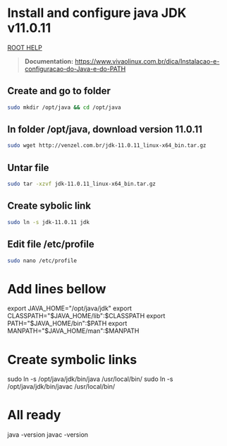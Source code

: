# Install and configure java JDK v11.0.11

[ROOT HELP](../HELP.md)

> **Documentation:** https://www.vivaolinux.com.br/dica/Instalacao-e-configuracao-do-Java-e-do-PATH

## Create and go to folder

```bash
sudo mkdir /opt/java && cd /opt/java
```

## In folder /opt/java, download version 11.0.11

```bash
sudo wget http://venzel.com.br/jdk-11.0.11_linux-x64_bin.tar.gz
```

## Untar file

```bash
sudo tar -xzvf jdk-11.0.11_linux-x64_bin.tar.gz
```

## Create sybolic link

```bash
sudo ln -s jdk-11.0.11 jdk
```

## Edit file /etc/profile

```bash
sudo nano /etc/profile
```

# Add lines bellow

export JAVA_HOME="/opt/java/jdk"
export CLASSPATH="$JAVA_HOME/lib":$CLASSPATH
export PATH="$JAVA_HOME/bin":$PATH
export MANPATH="$JAVA_HOME/man":$MANPATH

# Create symbolic links

sudo ln -s /opt/java/jdk/bin/java /usr/local/bin/
sudo ln -s /opt/java/jdk/bin/javac /usr/local/bin/

# All ready

java -version
javac -version
